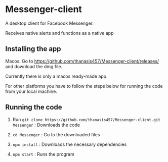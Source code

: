 # Messenger-client

A desktop client for Facebook Messenger.

Receives native alerts and functions as a native app

## Installing the app

Macos: Go to https://github.com/thanasis457/Messenger-client/releases/ and download the dmg file.

Currently there is only a macos ready-made app.

For other platforms you have to follow the steps below for running the code from your local machine.

## Running the code

1. Run `git clone https://github.com/thanasis457/Messenger-client.git Messenger` : Downloads the code

2. `cd Messenger` : Go to the downloaded files

3. `npm install` : Downloads the necessary dependencies

4. `npm start` : Runs the program
